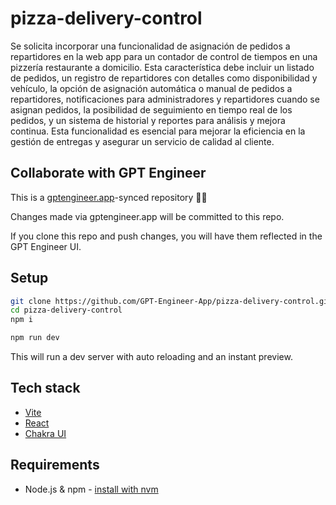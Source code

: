 # pizza-delivery-control

Se solicita incorporar una funcionalidad de asignación de pedidos a repartidores en la web app para un contador de control de tiempos en una pizzería restaurante a domicilio. Esta característica debe incluir un listado de pedidos, un registro de repartidores con detalles como disponibilidad y vehículo, la opción de asignación automática o manual de pedidos a repartidores, notificaciones para administradores y repartidores cuando se asignan pedidos, la posibilidad de seguimiento en tiempo real de los pedidos, y un sistema de historial y reportes para análisis y mejora continua. Esta funcionalidad es esencial para mejorar la eficiencia en la gestión de entregas y asegurar un servicio de calidad al cliente.

## Collaborate with GPT Engineer

This is a [gptengineer.app](https://gptengineer.app)-synced repository 🌟🤖

Changes made via gptengineer.app will be committed to this repo.

If you clone this repo and push changes, you will have them reflected in the GPT Engineer UI.

## Setup

```sh
git clone https://github.com/GPT-Engineer-App/pizza-delivery-control.git
cd pizza-delivery-control
npm i
```

```sh
npm run dev
```

This will run a dev server with auto reloading and an instant preview.

## Tech stack

- [Vite](https://vitejs.dev/)
- [React](https://react.dev/)
- [Chakra UI](https://chakra-ui.com/)

## Requirements

- Node.js & npm - [install with nvm](https://github.com/nvm-sh/nvm#installing-and-updating)

